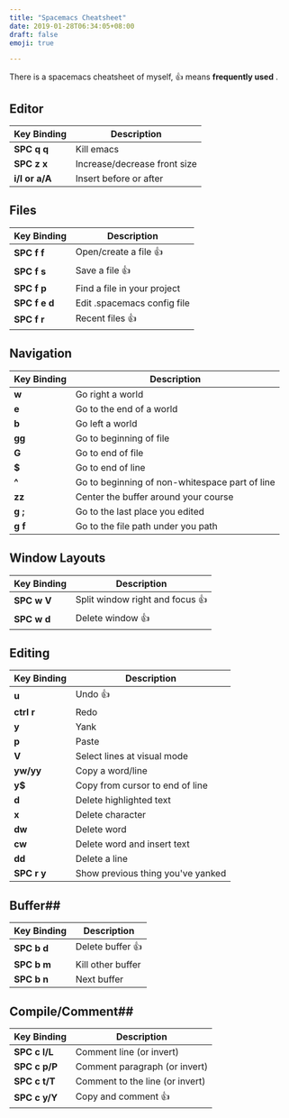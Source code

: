 ```yaml
---
title: "Spacemacs Cheatsheet"
date: 2019-01-28T06:34:05+08:00
draft: false
emoji: true

---
```

There is a spacemacs cheatsheet of myself, :thumbsup: means **frequently used** .
## Editor ##
| Key Binding | Description                  |
|-------------|------------------------------|
| **SPC q q**     | Kill emacs                   |
| **SPC z x**   | Increase/decrease front size |
| **i/I or a/A**   | Insert before or after       |

## Files ##
| Key Binding   | Description                   |
|---------------|-------------------------------|
| **SPC f f**   | Open/create a file :thumbsup: |
| **SPC f s**   | Save a file :thumbsup:              |
| **SPC f p**   | Find a file in your project   |
| **SPC f e d** | Edit .spacemacs config file   |
| **SPC f r**   | Recent files :thumbsup:              |
 

## Navigation ##

| Key Binding | Description                                    |
|-------------|------------------------------------------------|
| **w**         | Go right a world                               |
| **e**         | Go to the end of a world                       |
| **b**         | Go left a world                                |
| **gg**        | Go to beginning of file                        |
| **G**          | Go to end of file                              |
| **$**         | Go to end of line                              |
| **^**           | Go to beginning of non-whitespace part of line |
| **zz**        | Center the buffer around your course           |
| **g ;**        | Go to the last place you edited                |
| **g f**       | Go to the file path under you path             |

## Window Layouts ##
| Key Binding | Description                  |
|-------------|------------------------------|
| **SPC w V**   | Split window right and focus :thumbsup:|
| **SPC w d**   | Delete window :thumbsup:            |

## Editing ##
| Key Binding | Description                       |
|-------------|-----------------------------------|
| **u**       | Undo :thumbsup:                          |
| **ctrl r**  | Redo                              |
| **y**       | Yank                              |
| **p**       | Paste                             |
| **V**       | Select lines at visual mode       |
| **yw/yy**   | Copy a word/line                  |
| **y$**      | Copy from cursor to end of line   |
| **d**       | Delete highlighted text           |
| **x**       | Delete character                  |
| **dw**      | Delete word                       |
| **cw**      | Delete word and insert text       |
| **dd**      | Delete a line                     |
| **SPC r y** | Show previous thing you've yanked |

## Buffer##
| Key Binding | Description       |
|-------------|-------------------|
| **SPC b d**   | Delete buffer :thumbsup: |
| **SPC b m**   | Kill other buffer |
| **SPC b n**   | Next buffer       |


## Compile/Comment##
| Key Binding | Description                     |
|-------------|---------------------------------|
| **SPC c l/L**  | Comment line (or invert)        |
| **SPC c p/P**   | Comment paragraph (or invert)   |
| **SPC c t/T**   | Comment to the line (or invert) |
| **SPC c y/Y**  | Copy and comment :thumbsup:            |








 
